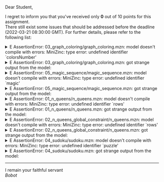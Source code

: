 Dear Student,

I regret to inform you that you've received only **0** out of 10 points for this assignment.\
There still exist some issues that should be addressed before the deadline (2022-03-21 08:30:00 GMT). For further details, please refer to the following list:

<details><summary>E   AssertionError: 03_graph_coloring/graph_coloring.mzn: model doesn&#x27;t compile with errors: MiniZinc: type error: undefined identifier `colorsNumber&#x27;</summary></details>
<details><summary>E   AssertionError: 03_graph_coloring/graph_coloring.mzn: got strange output from the model:</summary>    Error: cannot open data file &#x27;teacher/03_graph_coloring/trivial.dzn&#x27;.</details>
<details><summary>E   AssertionError: 05_magic_sequence/magic_sequence.mzn: model doesn&#x27;t compile with errors: MiniZinc: type error: undefined identifier `magic&#x27;</summary></details>
<details><summary>E   AssertionError: 05_magic_sequence/magic_sequence.mzn: got strange output from the model:</summary>    /tmp/tmpdrsq3uow/student/05_magic_sequence/magic_sequence.mzn:21.36-40:<br>    MiniZinc: type error: undefined identifier `magic&#x27;</details>
<details><summary>E   AssertionError: 01_n_queens/n_queens.mzn: model doesn&#x27;t compile with errors: MiniZinc: type error: undefined identifier `rows&#x27;</summary></details>
<details><summary>E   AssertionError: 01_n_queens/n_queens.mzn: got strange output from the model:</summary>    /tmp/tmp4qnlg8es/student/01_n_queens/n_queens.mzn:33.17-20:<br>    MiniZinc: type error: undefined identifier `rows&#x27;</details>
<details><summary>E   AssertionError: 02_n_queens_global_constraint/n_queens.mzn: model doesn&#x27;t compile with errors: MiniZinc: type error: undefined identifier `rows&#x27;</summary></details>
<details><summary>E   AssertionError: 02_n_queens_global_constraint/n_queens.mzn: got strange output from the model:</summary>    /tmp/tmp_w16a485/student/02_n_queens_global_constraint/n_queens.mzn:27.17-20:<br>    MiniZinc: type error: undefined identifier `rows&#x27;</details>
<details><summary>E   AssertionError: 04_sudoku/sudoku.mzn: model doesn&#x27;t compile with errors: MiniZinc: type error: undefined identifier `puzzle&#x27;</summary></details>
<details><summary>E   AssertionError: 04_sudoku/sudoku.mzn: got strange output from the model:</summary>    Error: cannot open data file &#x27;teacher/04_sudoku/data.dzn&#x27;.</details>

-----------
I remain your faithful servant\
_Bobot_